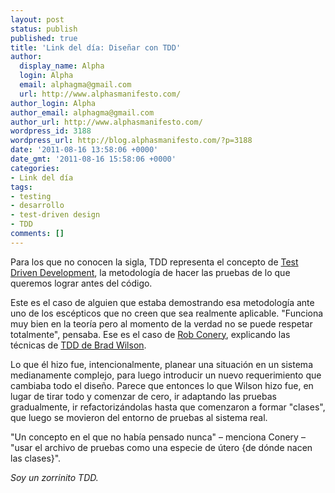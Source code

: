 ```yaml
---
layout: post
status: publish
published: true
title: 'Link del día: Diseñar con TDD'
author:
  display_name: Alpha
  login: Alpha
  email: alphagma@gmail.com
  url: http://www.alphasmanifesto.com/
author_login: Alpha
author_email: alphagma@gmail.com
author_url: http://www.alphasmanifesto.com/
wordpress_id: 3188
wordpress_url: http://blog.alphasmanifesto.com/?p=3188
date: '2011-08-16 13:58:06 +0000'
date_gmt: '2011-08-16 15:58:06 +0000'
categories:
- Link del día
tags:
- testing
- desarrollo
- test-driven design
- TDD
comments: []
---
```


Para los que no conocen la sigla, TDD representa el concepto de <a href="http://en.wikipedia.org/wiki/Test-driven_development">Test Driven Development</a>, la metodología de hacer las pruebas de lo que queremos lograr antes del código.

Este es el caso de alguien que estaba demostrando esa metodología ante uno de los escépticos que no creen que sea realmente aplicable. "Funciona muy bien en la teoría pero al momento de la verdad no se puede respetar totalmente", pensaba. Ese es el caso de <a href="http://wekeroad.com/post/8963638411/creatively-thrashing-with-tdd">Rob Conery</a>, explicando las técnicas de <a href="http://shop.tekpub.com/products/ft_tdd_wilson">TDD de Brad Wilson</a>.

Lo que él hizo fue, intencionalmente, planear una situación en un sistema medianamente complejo, para luego introducir un nuevo requerimiento que cambiaba todo el diseño. Parece que entonces lo que Wilson hizo fue, en lugar de tirar todo y comenzar de cero, ir adaptando las pruebas gradualmente, ir refactorizándolas hasta que comenzaron a formar "clases", que luego se movieron del entorno de pruebas al sistema real.

"Un concepto en el que no había pensado nunca" &ndash; menciona Conery &ndash; "usar el archivo de pruebas como una especie de útero {de dónde nacen las clases}".

_Soy un zorrinito TDD._
